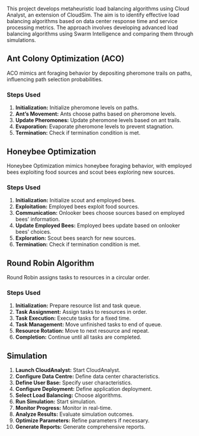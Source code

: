 
This project develops metaheuristic load balancing algorithms using Cloud Analyst, an extension of CloudSim. The aim is to identify effective load balancing algorithms based on data center response time and service processing metrics. The approach involves developing advanced load balancing algorithms using Swarm Intelligence and comparing them through simulations.

## Ant Colony Optimization (ACO)

ACO mimics ant foraging behavior by depositing pheromone trails on paths, influencing path selection probabilities. 

### Steps Used

1. **Initialization:** Initialize pheromone levels on paths.
2. **Ant’s Movement:** Ants choose paths based on pheromone levels.
3. **Update Pheromones:** Update pheromone levels based on ant trails.
4. **Evaporation:** Evaporate pheromone levels to prevent stagnation.
5. **Termination:** Check if termination condition is met.

## Honeybee Optimization

Honeybee Optimization mimics honeybee foraging behavior, with employed bees exploiting food sources and scout bees exploring new sources.

### Steps Used

1. **Initialization:** Initialize scout and employed bees.
2. **Exploitation:** Employed bees exploit food sources.
3. **Communication:** Onlooker bees choose sources based on employed bees' information.
4. **Update Employed Bees:** Employed bees update based on onlooker bees' choices.
5. **Exploration:** Scout bees search for new sources.
6. **Termination:** Check if termination condition is met.

## Round Robin Algorithm

Round Robin assigns tasks to resources in a circular order.

### Steps Used

1. **Initialization:** Prepare resource list and task queue.
2. **Task Assignment:** Assign tasks to resources in order.
3. **Task Execution:** Execute tasks for a fixed time.
4. **Task Management:** Move unfinished tasks to end of queue.
5. **Resource Rotation:** Move to next resource and repeat.
6. **Completion:** Continue until all tasks are completed.

## Simulation

1. **Launch CloudAnalyst:** Start CloudAnalyst.
2. **Configure Data Centre:** Define data center characteristics.
3. **Define User Base:** Specify user characteristics.
4. **Configure Deployment:** Define application deployment.
5. **Select Load Balancing:** Choose algorithms.
6. **Run Simulation:** Start simulation.
7. **Monitor Progress:** Monitor in real-time.
8. **Analyze Results:** Evaluate simulation outcomes.
9. **Optimize Parameters:** Refine parameters if necessary.
10. **Generate Reports:** Generate comprehensive reports.
